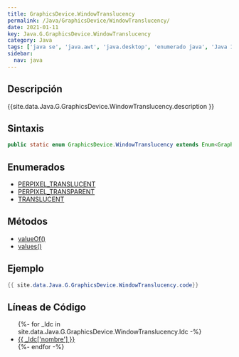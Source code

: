 ```yaml
---
title: GraphicsDevice.WindowTranslucency
permalink: /Java/GraphicsDevice/WindowTranslucency/
date: 2021-01-11
key: Java.G.GraphicsDevice.WindowTranslucency
category: Java
tags: ['java se', 'java.awt', 'java.desktop', 'enumerado java', 'Java 1.7']
sidebar: 
  nav: java
---
```


## Descripción
{{site.data.Java.G.GraphicsDevice.WindowTranslucency.description }}

## Sintaxis
~~~java
public static enum GraphicsDevice.WindowTranslucency extends Enum<GraphicsDevice.WindowTranslucency>
~~~

## Enumerados
* [PERPIXEL_TRANSLUCENT](/Java/GraphicsDevice/WindowTranslucency/PERPIXEL_TRANSLUCENT)
* [PERPIXEL_TRANSPARENT](/Java/GraphicsDevice/WindowTranslucency/PERPIXEL_TRANSPARENT)
* [TRANSLUCENT](/Java/GraphicsDevice/WindowTranslucency/TRANSLUCENT)

## Métodos
* [valueOf()](/Java/GraphicsDevice/WindowTranslucency/valueOf)
* [values()](/Java/GraphicsDevice/WindowTranslucency/values)

## Ejemplo
~~~java
{{ site.data.Java.G.GraphicsDevice.WindowTranslucency.code}}
~~~

## Líneas de Código
<ul>
{%- for _ldc in site.data.Java.G.GraphicsDevice.WindowTranslucency.ldc -%}
   <li>
       <a href="{{_ldc['url'] }}">{{ _ldc['nombre'] }}</a>
   </li>
{%- endfor -%}
</ul>
